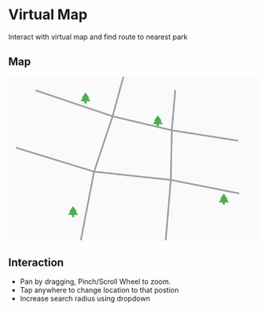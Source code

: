 # Virtual Map

Interact with virtual map and find route to nearest park

## Map
![Map](./assets/map.png)

## Interaction
- Pan by dragging, Pinch/Scroll Wheel to zoom.
- Tap anywhere to change location to that postion
- Increase search radius using dropdown
